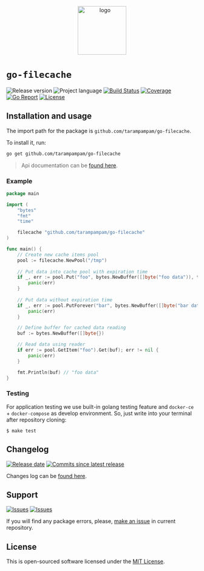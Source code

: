 <p align="center">
  <img src="https://hsto.org/webt/ek/0q/co/ek0qcotut4ioaifdup8nroyko2a.png" alt="logo" width="128" />
</p>

# `go-filecache`

![Release version][badge_release_version]
![Project language][badge_language]
[![Build Status][badge_build]][link_build]
[![Coverage][badge_coverage]][link_coverage]
[![Go Report][badge_goreport]][link_goreport]
[![License][badge_license]][link_license]

## Installation and usage

The import path for the package is `github.com/tarampampam/go-filecache`.

To install it, run:

```bash
go get github.com/tarampampam/go-filecache
```

> Api documentation can be [found here](https://godoc.org/github.com/tarampampam/go-filecache).

### Example

```go
package main

import (
    "bytes"
    "fmt"
    "time"

    filecache "github.com/tarampampam/go-filecache"
)

func main() {
    // Create new cache items pool
    pool := filecache.NewPool("/tmp")
    
    // Put data into cache pool with expiration time
    if _, err := pool.Put("foo", bytes.NewBuffer([]byte("foo data")), time.Now().Add(time.Minute * 10)); err != nil {
        panic(err)
    }
    
    // Put data without expiration time
    if _, err := pool.PutForever("bar", bytes.NewBuffer([]byte("bar data"))); err != nil {
        panic(err)
    }

    // Define buffer for cached data reading
    buf := bytes.NewBuffer([]byte{})

    // Read data using reader
    if err := pool.GetItem("foo").Get(buf); err != nil {
        panic(err)
    }

    fmt.Println(buf) // "foo data"
}
```

### Testing

For application testing we use built-in golang testing feature and `docker-ce` + `docker-compose` as develop environment. So, just write into your terminal after repository cloning:

```shell
$ make test
```

## Changelog

[![Release date][badge_release_date]][link_releases]
[![Commits since latest release][badge_commits_since_release]][link_commits]

Changes log can be [found here][link_changes_log].

## Support

[![Issues][badge_issues]][link_issues]
[![Issues][badge_pulls]][link_pulls]

If you will find any package errors, please, [make an issue][link_create_issue] in current repository.

## License

This is open-sourced software licensed under the [MIT License][link_license].

[badge_build]:https://img.shields.io/github/workflow/status/tarampampam/go-filecache/build?maxAge=30&logo=github
[badge_coverage]:https://img.shields.io/codecov/c/github/tarampampam/go-filecache/master.svg?maxAge=30
[badge_goreport]:https://goreportcard.com/badge/github.com/tarampampam/go-filecache
[badge_size_latest]:https://images.microbadger.com/badges/image/tarampampam/go-filecache.svg
[badge_release_version]:https://img.shields.io/github/release/tarampampam/go-filecache.svg?maxAge=30
[badge_language]:https://img.shields.io/github/go-mod/go-version/tarampampam/go-filecache?longCache=true
[badge_license]:https://img.shields.io/github/license/tarampampam/go-filecache.svg?longCache=true
[badge_release_date]:https://img.shields.io/github/release-date/tarampampam/go-filecache.svg?maxAge=180
[badge_commits_since_release]:https://img.shields.io/github/commits-since/tarampampam/go-filecache/latest.svg?maxAge=45
[badge_issues]:https://img.shields.io/github/issues/tarampampam/go-filecache.svg?maxAge=45
[badge_pulls]:https://img.shields.io/github/issues-pr/tarampampam/go-filecache.svg?maxAge=45
[link_goreport]:https://goreportcard.com/report/github.com/tarampampam/go-filecache

[link_coverage]:https://codecov.io/gh/tarampampam/go-filecache
[link_build]:https://github.com/tarampampam/go-filecache/actions
[link_license]:https://github.com/tarampampam/go-filecache/blob/master/LICENSE
[link_releases]:https://github.com/tarampampam/go-filecache/releases
[link_commits]:https://github.com/tarampampam/go-filecache/commits
[link_changes_log]:https://github.com/tarampampam/go-filecache/blob/master/CHANGELOG.md
[link_issues]:https://github.com/tarampampam/go-filecache/issues
[link_create_issue]:https://github.com/tarampampam/go-filecache/issues/new/choose
[link_pulls]:https://github.com/tarampampam/go-filecache/pulls
